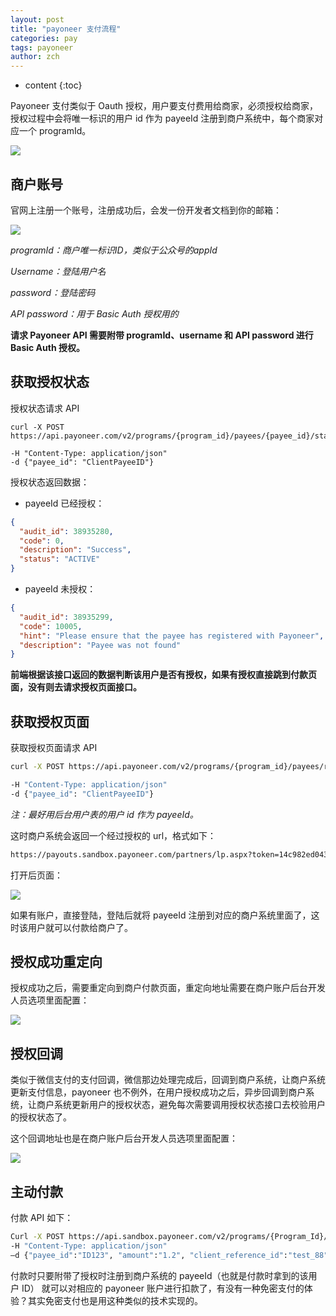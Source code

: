```yaml
---
layout: post
title: "payoneer 支付流程"
categories: pay
tags: payoneer
author: zch
---
```


* content
{:toc}


Payoneer 支付类似于 Oauth 授权，用户要支付费用给商家，必须授权给商家，授权过程中会将唯一标识的用户 id 作为 payeeId 注册到商户系统中，每个商家对应一个 programId。



![](https://raw.githubusercontent.com/objcoding/objcoding.github.io/master/images/payoneer1.png)



## 商户账号

官网上注册一个账号，注册成功后，会发一份开发者文档到你的邮箱：

![](https://raw.githubusercontent.com/objcoding/objcoding.github.io/master/images/payoneer3.png)

*programId：商户唯一标识ID，类似于公众号的appId*

*Username：登陆用户名*

*password：登陆密码*

*API password：用于 Basic Auth 授权用的*

**请求 Payoneer API 需要附带 programId、username 和 API password 进行 Basic Auth 授权。**



## 获取授权状态

授权状态请求 API

```
curl -X POST https://api.payoneer.com/v2/programs/{program_id}/payees/{payee_id}/status/

-H "Content-Type: application/json"
-d {"payee_id": "ClientPayeeID"} 
```

授权状态返回数据：

- payeeId 已经授权：

```json
{
  "audit_id": 38935280,
  "code": 0,
  "description": "Success",
  "status": "ACTIVE"
}
```

- payeeId 未授权：

```json
{
  "audit_id": 38935299,
  "code": 10005,
  "hint": "Please ensure that the payee has registered with Payoneer",
  "description": "Payee was not found"
}
```

**前端根据该接口返回的数据判断该用户是否有授权，如果有授权直接跳到付款页面，没有则去请求授权页面接口。**



## 获取授权页面

获取授权页面请求 API

```bash
curl -X POST https://api.payoneer.com/v2/programs/{program_id}/payees/registration-link/

-H "Content-Type: application/json"
-d {"payee_id": "ClientPayeeID"} 
```

*注：最好用后台用户表的用户 id 作为 payeeId。*

这时商户系统会返回一个经过授权的 url，格式如下：

```bash
https://payouts.sandbox.payoneer.com/partners/lp.aspx?token=14c982ed04354629810375ddc9721312B6B5851C51
```

打开后页面：

![](https://raw.githubusercontent.com/objcoding/objcoding.github.io/master/images/payoneer2.png)

如果有账户，直接登陆，登陆后就将 payeeId 注册到对应的商户系统里面了，这时该用户就可以付款给商户了。



## 授权成功重定向

授权成功之后，需要重定向到商户付款页面，重定向地址需要在商户账户后台开发人员选项里面配置：

![](https://raw.githubusercontent.com/objcoding/objcoding.github.io/master/images/payoneer6.png)



## 授权回调

类似于微信支付的支付回调，微信那边处理完成后，回调到商户系统，让商户系统更新支付信息，payoneer 也不例外，在用户授权成功之后，异步回调到商户系统，让商户系统更新用户的授权状态，避免每次需要调用授权状态接口去校验用户的授权状态了。

这个回调地址也是在商户账户后台开发人员选项里面配置：

![](https://raw.githubusercontent.com/objcoding/objcoding.github.io/master/images/payoneer5.png)



## 主动付款

付款 API 如下：

```bash
Curl -X POST https://api.sandbox.payoneer.com/v2/programs/{Program_Id}/charges  
-H "Content-Type: application/json"  
–d {"payee_id":"ID123", "amount":"1.2", "client_reference_id":"test_88",      "description":"Charge test", "currency":"USD"}
```

付款时只要附带了授权时注册到商户系统的 payeeId（也就是付款时拿到的该用户 ID） 就可以对相应的 payoneer 账户进行扣款了，有没有一种免密支付的体验？其实免密支付也是用这种类似的技术实现的。
